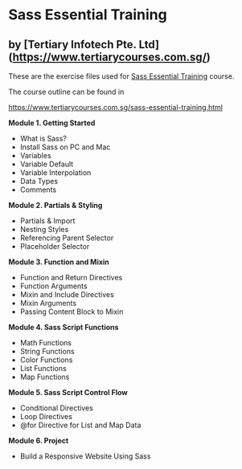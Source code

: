 # Sass Essential Training
## by [Tertiary Infotech Pte. Ltd] (https://www.tertiarycourses.com.sg/)

These are the exercise files used for [Sass Essential Training](https://www.tertiarycourses.com.sg/sass-essential-training.html) course. 

The course outline can be found in 

https://www.tertiarycourses.com.sg/sass-essential-training.html


<p><strong>Module 1. Getting Started</strong></p>
<ul>
<li>What is Sass?</li>
<li>Install Sass on PC and Mac</li>
<li>Variables</li>
<li>Variable Default</li>
<li>Variable Interpolation</li>
<li>Data Types</li>
<li>Comments</li>
</ul>
<p><strong>Module 2. Partials &amp; Styling</strong></p>
<ul>
<li>Partials &amp; Import</li>
<li>Nesting Styles</li>
<li>Referencing Parent Selector</li>
<li>Placeholder Selector</li>
</ul>
<p><strong>Module 3. Function and Mixin</strong></p>
<ul>
<li>Function and Return Directives</li>
<li>Function Arguments</li>
<li>Mixin and Include Directives</li>
<li>Mixin Arguments</li>
<li>Passing Content Block to Mixin</li>
</ul>
<p><strong>Module 4. Sass Script Functions</strong></p>
<ul>
<li>Math Functions</li>
<li>String Functions</li>
<li>Color Functions</li>
<li>List Functions</li>
<li>Map Functions</li>
</ul>
<p><strong>Module 5. Sass Script Control Flow</strong> </p>
<ul>
<li>Conditional Directives</li>
<li>Loop Directives</li>
<li>@for Directive for List and Map Data</li>
</ul>
<p><strong>Module 6. Project</strong></p>
<ul>
<li>Build a Responsive Website Using Sass</li>
</ul>

